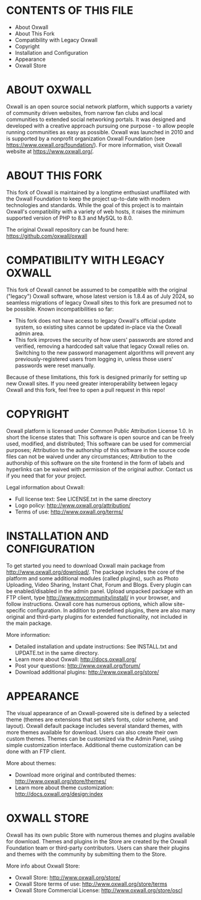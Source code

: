 CONTENTS OF THIS FILE
====================

 * About Oxwall
 * About This Fork
 * Compatibility with Legacy Oxwall
 * Copyright
 * Installation and Configuration
 * Appearance
 * Oxwall Store

ABOUT OXWALL
============

Oxwall is an open source social network platform, which supports a variety of community driven websites, from narrow fan clubs and local communities to extended social networking portals. It was designed and developed with a creative approach pursuing one purpose - to allow people running communities as easy as possible.
Oxwall was launched in 2010 and is supported by a nonprofit organization Oxwall Foundation (see https://www.oxwall.org/foundation/). For more information, visit Oxwall website at https://www.oxwall.org/.

ABOUT THIS FORK
===============

This fork of Oxwall is maintained by a longtime enthusiast unaffiliated with the Oxwall Foundation to keep the project
up-to-date with modern technologies and standards. While the goal of this project is to maintain Oxwall's compatibility
with a variety of web hosts, it raises the minimum supported version of PHP to 8.3 and MySQL to 8.0.

The original Oxwall repository can be found here: https://github.com/oxwall/oxwall

COMPATIBILITY WITH LEGACY OXWALL
================================

This fork of Oxwall cannot be assumed to be compatible with the original ("legacy") Oxwall software, whose latest
version is 1.8.4 as of July 2024, so seamless migrations of legacy Oxwall sites to this fork are presumed not to
be possible. Known incompatibilities so far:

* This fork does not have access to legacy Oxwall's official update system, so existing sites cannot be updated
  in-place via the Oxwall admin area.
* This fork improves the security of how users' passwords are stored and verified, removing a hardcoded salt
  value that legacy Oxwall relies on. Switching to the new password management algorithms will prevent any
  previously-registered users from logging in, unless those users' passwords were reset manually.

Because of these limitations, this fork is designed primarily for setting up new Oxwall sites. If you need greater
interoperability between legacy Oxwall and this fork, feel free to open a pull request in this repo!

COPYRIGHT
=========

Oxwall platform is licensed under Common Public Attribution License 1.0.
In short the license states that:
This software is open source and can be freely used, modified, and distributed;
This software can be used for commercial purposes;
Attribution to the authorship of this software in the source code files can not be waived under any circumstances;
Attribution to the authorship of this software on the site frontend in the form of labels and hyperlinks can be waived with permission of the original author. Contact us if you need that for your project.

Legal information about Oxwall:
 * Full license text:
        See LICENSE.txt in the same directory
 * Logo policy:
        http://www.oxwall.org/attribution/
 * Terms of use:
        http://www.oxwall.org/terms/

INSTALLATION AND CONFIGURATION
==============================

To get started you need to download Oxwall main package from http://www.oxwall.org/download/. The package includes the core of the platform and some additional modules (called plugins), such as Photo Uploading, Video Sharing, Instant Chat, Forum and Blogs. Every plugin can be enabled/disabled in the admin panel.
Upload unpacked package with an FTP client, type http://www.mycommunity/install/ in your browser, and follow instructions.
Oxwall core has numerous options, which allow site-specific configuration. In addition to predefined plugins, there are also many original and third-party plugins for extended functionality, not included in the main package.

More information:
 * Detailed installation and update instructions:
        See INSTALL.txt and UPDATE.txt in the same directory.
 * Learn more about Oxwall:
        http://docs.oxwall.org/
 * Post your questions:
        http://www.oxwall.org/forum/
 * Download additional plugins:
        http://www.oxwall.org/store/

APPEARANCE
==========

The visual appearance of an Oxwall-powered site is defined by a selected theme (themes are extensions that set site’s fonts, color scheme, and layout). Oxwall default package includes several standard themes, with more themes available for download. Users can also create their own custom themes. Themes can be customized via the Admin Panel, using simple customization interface. Additional theme customization can be done with an FTP client.

More about themes:
 * Download more original and contributed themes:
        http://www.oxwall.org/store/themes/
 * Learn more about theme customization:
        http://docs.oxwall.org/design:index

OXWALL STORE
============

Oxwall has its own public Store with numerous themes and plugins available for download. Themes and plugins in the Store are created by the Oxwall Foundation team or third-party contributors. Users can share their plugins and themes with the community by submitting them to the Store.

More info about Oxwall Store:
 * Oxwall Store:
	http://www.oxwall.org/store/
 * Oxwall Store terms of use:
        http://www.oxwall.org/store/terms
 * Oxwall Store Commercial License:
        http://www.oxwall.org/store/oscl
